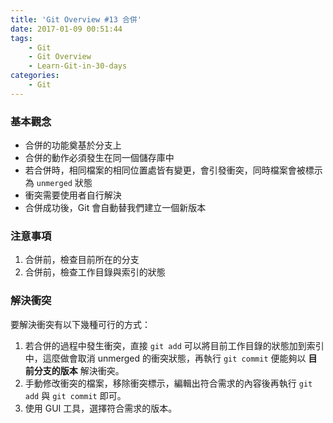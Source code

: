 ```yaml
---
title: 'Git Overview #13 合併'
date: 2017-01-09 00:51:44
tags: 
    - Git
    - Git Overview
    - Learn-Git-in-30-days
categories:
    - Git
---
```

### 基本觀念
- 合併的功能奠基於分支上
- 合併的動作必須發生在同一個儲存庫中
- 若合併時，相同檔案的相同位置處皆有變更，會引發衝突，同時檔案會被標示為 `unmerged` 狀態
- 衝突需要使用者自行解決
- 合併成功後，Git 會自動替我們建立一個新版本

<!-- more -->

### 注意事項
1. 合併前，檢查目前所在的分支
2. 合併前，檢查工作目錄與索引的狀態


### 解決衝突
要解決衝突有以下幾種可行的方式：
1. 若合併的過程中發生衝突，直接 `git add` 可以將目前工作目錄的狀態加到索引中，這麼做會取消 unmerged 的衝突狀態，再執行 `git commit` 便能夠以 **目前分支的版本** 解決衝突。
2. 手動修改衝突的檔案，移除衝突標示，編輯出符合需求的內容後再執行 `git add` 與 `git commit` 即可。
3. 使用 GUI 工具，選擇符合需求的版本。